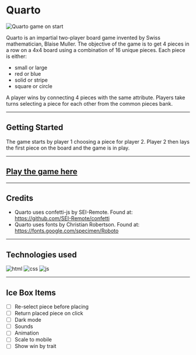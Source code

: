 # Quarto

![Quarto game on start](blob:https://imgur.com/9bb309e7-c3f7-4d35-807f-46fe865e025f)

Quarto is an impartial two-player board game invented by Swiss mathematician, Blaise Muller. The objective of the game is to get 4 pieces in a row on a 4x4 board using a combination of 16 unique pieces. Each piece is either: 

- small or large 
- red or blue
- solid or stripe
- square or circle
  
A player wins by connecting 4 pieces with the same attribute. Players take turns selecting a piece for each other from the common  pieces bank. 

---
## Getting Started 
The game starts by player 1 choosing a piece for player 2. Player 2 then lays the first piece on the board and the game is in play.

---

## [Play the game here](https://vanessa-konynenbelt.github.io/quarto/)

---
## Credits 

- Quarto uses confetti-js by SEI-Remote. Found at: https://github.com/SEI-Remote/confetti
- Quarto uses fonts by Christian Robertson. Found at: https://fonts.google.com/specimen/Roboto

---

## Technologies used 

![html](https://img.shields.io/badge/HTML5-E34F26?style=for-the-badge&logo=html5&logoColor=white)
![css](https://img.shields.io/badge/CSS3-1572B6?style=for-the-badge&logo=css3&logoColor=white)
![js](https://img.shields.io/badge/JavaScript-323330?style=for-the-badge&logo=javascript&logoColor=F7DF1E)

---

## Ice Box Items 

- [ ] Re-select piece before placing
- [ ] Return placed piece on click
- [ ] Dark mode
- [ ] Sounds
- [ ] Animation 
- [ ] Scale to mobile
- [ ] Show win by trait
